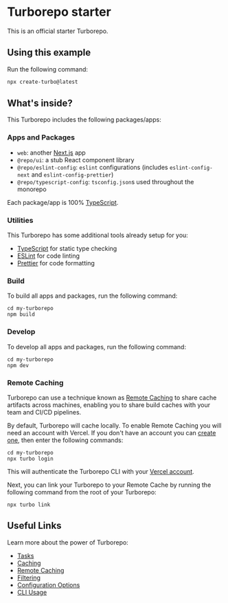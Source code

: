 # Turborepo starter

This is an official starter Turborepo.

## Using this example

Run the following command:

```sh
npx create-turbo@latest
```

## What's inside?

This Turborepo includes the following packages/apps:

### Apps and Packages

- `web`: another [Next.js](https://nextjs.org/) app
- `@repo/ui`: a stub React component library
- `@repo/eslint-config`: `eslint` configurations (includes `eslint-config-next` and `eslint-config-prettier`)
- `@repo/typescript-config`: `tsconfig.json`s used throughout the monorepo

Each package/app is 100% [TypeScript](https://www.typescriptlang.org/).

### Utilities

This Turborepo has some additional tools already setup for you:

- [TypeScript](https://www.typescriptlang.org/) for static type checking
- [ESLint](https://eslint.org/) for code linting
- [Prettier](https://prettier.io) for code formatting

### Build

To build all apps and packages, run the following command:

```
cd my-turborepo
npm build
```

### Develop

To develop all apps and packages, run the following command:

```
cd my-turborepo
npm dev
```

### Remote Caching

Turborepo can use a technique known as [Remote Caching](https://turbo.build/repo/docs/core-concepts/remote-caching) to share cache artifacts across machines, enabling you to share build caches with your team and CI/CD pipelines.

By default, Turborepo will cache locally. To enable Remote Caching you will need an account with Vercel. If you don't have an account you can [create one](https://vercel.com/signup), then enter the following commands:

```
cd my-turborepo
npx turbo login
```

This will authenticate the Turborepo CLI with your [Vercel account](https://vercel.com/docs/concepts/personal-accounts/overview).

Next, you can link your Turborepo to your Remote Cache by running the following command from the root of your Turborepo:

```
npx turbo link
```

## Useful Links

Learn more about the power of Turborepo:

- [Tasks](https://turbo.build/repo/docs/core-concepts/monorepos/running-tasks)
- [Caching](https://turbo.build/repo/docs/core-concepts/caching)
- [Remote Caching](https://turbo.build/repo/docs/core-concepts/remote-caching)
- [Filtering](https://turbo.build/repo/docs/core-concepts/monorepos/filtering)
- [Configuration Options](https://turbo.build/repo/docs/reference/configuration)
- [CLI Usage](https://turbo.build/repo/docs/reference/command-line-reference)
